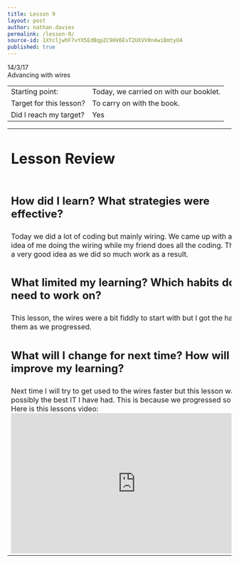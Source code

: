 ```yaml
---
title: Lesson 9
layout: post
author: nathan.davies
permalink: /lesson-9/
source-id: 1XYcljwhF7vYX5EdBqpZC9HV6EvT2UXVV0n4wiBmtyO4
published: true
---
```


14/3/17<br/>
Advancing with wires


<table>
  <tr>
    <td>Starting point:</td>
    <td>Today, we carried on with our booklet.</td>
  </tr>
  <tr>
    <td>Target for this lesson?</td>
    <td>To carry on with the book.</td>
  </tr>
  <tr>
    <td>Did I reach my target? </td>
    <td> Yes</td>
  </tr>
</table>


 

<table>
  <tr>
  <td><h1>Lesson Review</h1></td>
  </tr>
  <tr>
  <td><h2>How did I learn? What strategies were effective?</h2></td>
  </tr>
  <tr>
    <td>Today we did a lot of coding but mainly wiring. We came up with a clever idea of me doing the wiring while my friend does all the coding. This was a very good idea as we did so much work as a result. </td>
  </tr>
  <tr>
  <td><h2>What limited my learning? Which habits do I need to work on?</h2></td>
  </tr>
  <tr>
    <td>This lesson, the wires were a bit fiddly to start with but I got the hang of them as we progressed.</td>
  </tr>
  <tr>
  <td><h2>What will I change for next time? How will I improve my learning?</h2></td>
  </tr>
  <tr>
    <td>Next time I will try to get used to the wires faster but this lesson was possibly the best IT I have had. This is because we progressed so well. Here is this lessons video:
    <iframe width="560" height="315" src="https://www.youtube.com/embed/gs3SZFh2r5Q" frameborder="0" allowfullscreen></iframe></td>
  </tr>
</table>


